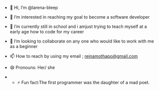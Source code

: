 - 👋 Hi, I’m @larena-bleep
- 👀 I’m interested in reaching my goal to become a software developer  
- 🌱 I’m currently still in school and i amjust trying to teach myself at a early age how to code for my career 
- 💞️ I’m looking to collaborate on any one who would like to work with me as a beginner 
- 📫 How to reach by using my email ; reinamothapo@gmail.com
  
- 😄 Pronouns: Her/ she 
- - ⚡ Fun fact:The first programmer was the daughter of a mad poet.

<!---
larena-bleep/larena-bleep is a ✨ special ✨ repository because its `README.md` (this file) appears on your GitHub profile.
You can click the Preview link to take a look at your changes.
--->
